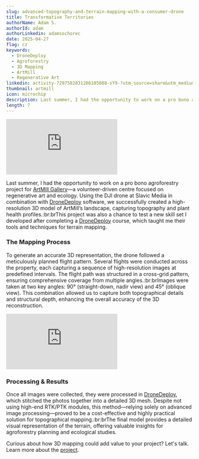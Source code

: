 ```yaml
---
slug: advanced-topography-and-terrain-mapping-with-a-consumer-drone
title: Transformative Territories
authorName: Adam S.
authorId: adam
authorLinkedin: adamsochorec
date: 2025-04-27
flag: cz
keywords:
  - DroneDeploy
  - Agroforestry
  - 3D Mapping
  - ArtMill
  - Regenerative Art
linkedin: activity-7297582831206105088-sY9-?utm_source=share&utm_medium=member_desktop&rcm=ACoAADhnnusBAz9utnV3BAcpNUWP9RVjWhswzLo
thumbnail: artmill
icon: microchip
description: Last summer, I had the opportunity to work on a pro bono agroforestry project for ArtMill Gallery. Using a DJI drone and DroneDeploy software, we created a high-resolution 3D model of ArtMill’s landscape, capturing topography and plant health profiles.
length: 7
---
```


<iframe src="https://player.vimeo.com/video/1042182808?badge=0&amp;autopause=0&amp;player_id=0&amp;app_id=58479&amp;muted=1&amp;autoplay=1&amp;loop=1&amp;controls=0&amp;app_id=58479" frameborder="0" allow="autoplay; fullscreen; picture-in-picture; clipboard-write; encrypted-media" title="Transformative Territories | ArtMill"></iframe>

Last summer, I had the opportunity to work on a pro bono agroforestry project for [ArtMill Gallery](https://artmill.eu)—a volunteer-driven centre focused on regenerative art and ecology. Using the DJI drone at Slavic Media in combination with [DroneDeploy](https://dronedeploy.com/) software, we successfully created a high-resolution 3D model of ArtMill’s landscape, capturing topography and plant health profiles.:br:brThis project was also a chance to test a new skill set I developed after completing a [DroneDeploy](https://dronedeploy.com/) course, which taught me their tools and techniques for terrain mapping.

### The Mapping Process

To generate an accurate 3D representation, the drone followed a meticulously planned flight pattern. Several flights were conducted across the property, each capturing a sequence of high-resolution images at predefined intervals. The flight path was structured in a cross-grid pattern, ensuring comprehensive coverage from multiple angles.:br:brImages were taken at two key angles: 90° (straight-down, nadir view) and 45° (oblique view). This combination allowed us to capture both topographical details and structural depth, enhancing the overall accuracy of the 3D reconstruction.

<iframe src="https://sketchfab.com/models/08fe03c50bc44675a95482d16d11146c/embed?autospin=1&ui_theme=dark&dnt=1" frameborder="0" allowfullscreen mozallowfullscreen="true" webkitallowfullscreen="true" allow="autoplay; fullscreen; xr-spatial-tracking" title="Transformative Territories 90° | ArtMill"></iframe>

### Processing & Results

Once all images were collected, they were processed in [DroneDeploy](https://dronedeploy.com/), which stitched the photos together into a detailed 3D mesh. Despite not using high-end RTK/PTK modules, this method—relying solely on advanced image processing—proved to be a cost-effective and highly practical solution for topographical mapping.:br:brThe final model provides a detailed visual representation of the terrain, offering valuable insights for agroforestry planning and ecological studies.

Curious about how 3D mapping could add value to your project? Let's talk. Learn more about the [project](https://www.artmill.eu/transformative-territories).
